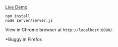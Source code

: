 
[Live Demo](http://www.mikecirone.com/connect4/)

    npm install
    node server/server.js

View in Chrome browser at `http://localhost:8080/`.

*Buggy in Firefox
